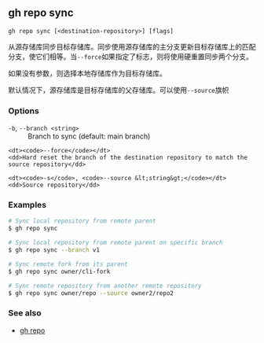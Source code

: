 ## gh repo sync

```
gh repo sync [<destination-repository>] [flags]
```

从源存储库同步目标存储库。同步使用源存储库的主分支更新目标存储库上的匹配分支，使它们相等。当`--force`如果指定了标志，则将使用硬重置同步两个分支。

如果没有参数，则选择本地存储库作为目标存储库。

默认情况下，源存储库是目标存储库的父存储库。可以使用`--source`旗帜

### Options

<dl class="flags">
	<dt><code>-b</code>, <code>--branch &lt;string&gt;</code></dt>
	<dd>Branch to sync (default: main branch)</dd>

```
<dt><code>--force</code></dt>
<dd>Hard reset the branch of the destination repository to match the source repository</dd>

<dt><code>-s</code>, <code>--source &lt;string&gt;</code></dt>
<dd>Source repository</dd>
```

</dl>

### Examples

```bash
# Sync local repository from remote parent
$ gh repo sync

# Sync local repository from remote parent on specific branch
$ gh repo sync --branch v1

# Sync remote fork from its parent
$ gh repo sync owner/cli-fork

# Sync remote repository from another remote repository
$ gh repo sync owner/repo --source owner2/repo2
```
### See also

-   [gh repo](./gh_repo.zh.md)
